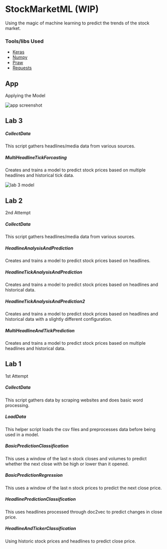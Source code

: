 # StockMarketML (WIP)

Using the magic of machine learning to predict the trends of the stock market.

### Tools/libs Used
* [Keras](https://keras.io/)
* [Numpy](http://www.numpy.org/)
* [Praw](https://praw.readthedocs.io/en/latest/)
* [Requests](http://docs.python-requests.org/en/master/)

## App

Applying the Model

![app screenshot](https://user-images.githubusercontent.com/6625384/40280636-7ac6908a-5c1c-11e8-9d96-ededc88cb233.png)

## Lab 3

##### CollectData

This script gathers headlines/media data from various sources.

##### MultiHeadlineTickForcasting

Creates and trains a model to predict stock prices based on multiple headlines and historical tick data.

![lab 3 model](https://raw.githubusercontent.com/sshh12/StockMarketML/master/lab3/model.png)

## Lab 2

2nd Attempt

##### CollectData

This script gathers headlines/media data from various sources.

##### HeadlineAnalysisAndPrediction

Creates and trains a model to predict stock prices based on headlines.

##### HeadlineTickAnalysisAndPrediction

Creates and trains a model to predict stock prices based on headlines and historical data.

##### HeadlineTickAnalysisAndPrediction2

Creates and trains a model to predict stock prices based on headlines and historical data with a slightly different configuration.

##### MultiHeadlineAndTickPrediction

Creates and trains a model to predict stock prices based on multiple headlines and historical data.

## Lab 1

1st Attempt

##### CollectData

This script gathers data by scraping websites and does basic word processing.

##### LoadData

This helper script loads the csv files and preprocesses data before being used in a model.

##### BasicPredictionClassification

This uses a window of the last n stock closes and volumes to predict whether the next close with be high or lower than it opened.

##### BasicPredictionRegression

This uses a window of the last n stock prices to predict the next close price.

##### HeadlinePredictionClassification

This uses headlines processed through doc2vec to predict changes in close price.

##### HeadlineAndTickerClassification

Using historic stock prices and headlines to predict close price.